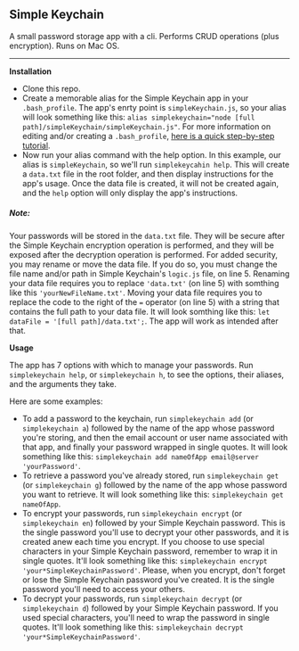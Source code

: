 ## Simple Keychain

A small password storage app with a cli. Performs CRUD operations (plus encryption). Runs on Mac OS.

---
**Installation**
- Clone this repo.
- Create a memorable alias for the Simple Keychain app in your `.bash_profile`. The app's enrty point is `simpleKeychain.js`, so your alias will look something like this: `alias simplekeychain="node [full path]/simpleKeychain/simpleKeychain.js"`. For more information on editing and/or creating a `.bash_profile`, [here is a quick step-by-step tutorial](https://coolestguidesontheplanet.com/make-an-alias-in-bash-shell-in-os-x-terminal/).
- Now run your alias command with the help option. In this example, our alias is `simpleKeychain`, so we'll run `simplekeycahin help`. This will create a `data.txt` file in the root folder, and then display instructions for the app's usage. Once the data file is created, it will not be created again, and the `help` option will only display the app's instructions.

##### Note:

Your passwords will be stored in the `data.txt` file. They will be secure after the Simple Keychain encryption operation is performed, and they will be exposed after the decryption operation is performed. For added security, you may rename or move the data file. If you do so, you must change the file name and/or path in Simple Keychain's `logic.js` file, on line 5. Renaming your data file requires you to replace `'data.txt'` (on line 5) with somthing like this `'yourNewFileName.txt'`. Moving your data file requires you to replace the code to the right of the `=` operator (on line 5) with a string that contains the full path to your data file. It will look somthing like this: `let dataFile = '[full path]/data.txt';`. The app will work as intended after that.

**Usage**

The app has 7 options with which to manage your passwords. Run `simplekeychain help`, or `simplekeychain h`, to see the options, their aliases, and the arguments they take.

Here are some examples:
- To add a password to the keychain, run `simplekeychain add` (or `simplekeychain a`) followed by the name of the app whose password you're storing, and then the email account or user name associated with that app, and finally your password wrapped in single quotes. It will look something like this: `simplekeychain add nameOfApp email@server 'yourPassword'`.
- To retrieve a password you've already stored, run `simplekeychain get` (or `simplekeychain g`) followed by the name of the app whose password you want to retrieve. It will look something like this: `simplekeychain get nameOfApp`.
- To encrypt your passwords, run `simplekeychain encrypt` (or `simplekeychain en`) followed by your Simple Keychain password. This is the single password you'll use to decrypt your other passwords, and it is created anew each time you encrypt. If you choose to use special characters in your Simple Keychain password, remember to wrap it in single quotes. It'll look something like this: `simplekeychain encrypt 'your*SimpleKeychainPassword'`. Please, when you encrypt, don't forget or lose the Simple Keychain password you've created. It is the single password you'll need to access your others.
- To decrypt your passwords, run `simplekeychain decrypt` (or `simplekeychain d`) followed by your Simple Keychain password. If you used special characters, you'll need to wrap the password in single quotes. It'll look something like this: `simplekeychain decrypt 'your*SimpleKeychainPassword'`.
